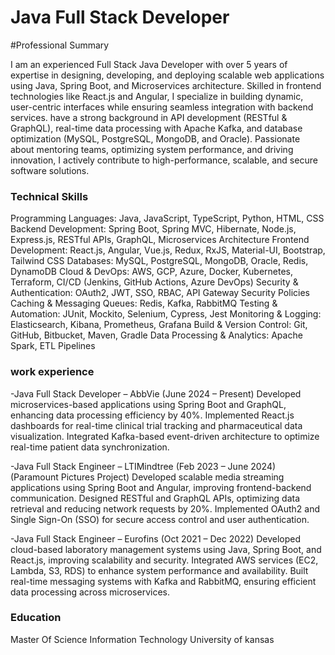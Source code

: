 # Java Full Stack Developer

#Professional Summary

I am an experienced Full Stack Java Developer with over 5 years of expertise in designing, developing, and deploying scalable web applications using Java, Spring Boot, and Microservices architecture. Skilled in frontend technologies like React.js and Angular, I specialize in building dynamic, user-centric interfaces while ensuring seamless integration with backend services. have a strong background in API development (RESTful & GraphQL), real-time data processing with Apache Kafka, and database optimization (MySQL, PostgreSQL, MongoDB, and Oracle). Passionate about mentoring teams, optimizing system performance, and driving innovation, I actively contribute to high-performance, scalable, and secure software solutions.

### Technical Skills
Programming Languages: Java, JavaScript, TypeScript, Python, HTML, CSS
Backend Development: Spring Boot, Spring MVC, Hibernate, Node.js, Express.js, RESTful APIs, GraphQL, Microservices Architecture
Frontend Development: React.js, Angular, Vue.js, Redux, RxJS, Material-UI, Bootstrap, Tailwind CSS
Databases: MySQL, PostgreSQL, MongoDB, Oracle, Redis, DynamoDB
Cloud & DevOps: AWS, GCP, Azure, Docker, Kubernetes, Terraform, CI/CD (Jenkins, GitHub Actions, Azure DevOps)
Security & Authentication: OAuth2, JWT, SSO, RBAC, API Gateway Security Policies
Caching & Messaging Queues: Redis, Kafka, RabbitMQ
Testing & Automation: JUnit, Mockito, Selenium, Cypress, Jest
Monitoring & Logging: Elasticsearch, Kibana, Prometheus, Grafana
Build & Version Control: Git, GitHub, Bitbucket, Maven, Gradle
Data Processing & Analytics: Apache Spark, ETL Pipelines
 
### work experience

-Java Full Stack Developer – AbbVie (June 2024 – Present)
Developed microservices-based applications using Spring Boot and GraphQL, enhancing data processing efficiency by 40%.
Implemented React.js dashboards for real-time clinical trial tracking and pharmaceutical data visualization.
Integrated Kafka-based event-driven architecture to optimize real-time patient data synchronization.

-Java Full Stack Engineer – LTIMindtree (Feb 2023 – June 2024) (Paramount Pictures Project)
Developed scalable media streaming applications using Spring Boot and Angular, improving frontend-backend communication.
Designed RESTful and GraphQL APIs, optimizing data retrieval and reducing network requests by 20%.
Implemented OAuth2 and Single Sign-On (SSO) for secure access control and user authentication.

-Java Full Stack Engineer – Eurofins (Oct 2021 – Dec 2022)
Developed cloud-based laboratory management systems using Java, Spring Boot, and React.js, improving scalability and security.
Integrated AWS services (EC2, Lambda, S3, RDS) to enhance system performance and availability.
Built real-time messaging systems with Kafka and RabbitMQ, ensuring efficient data processing across microservices.

 ### Education
 
Master Of Science Information Technology      University of kansas
